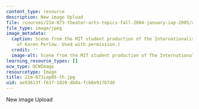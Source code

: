 ```yaml
---
content_type: resource
description: New image Upload
file: /courses/21m-873-theater-arts-topics-fall-2004-january-iap-2005/ae93613ff6371820db0afcb8e917b7dd_21m-873iap05-th.jpg
file_type: image/jpeg
image_metadata:
  caption: Scene from the MIT student production of the Internationalist. (Image courtesy
    of Karen Perlow. Used with permission.)
  credit: ''
  image-alt: Scene from the MIT student production of The Internationalist.
learning_resource_types: []
ocw_type: OCWImage
resourcetype: Image
title: 21m-873iap05-th.jpg
uid: ae93613f-f637-1820-db0a-fcb8e917b7dd
---
```

New image Upload

